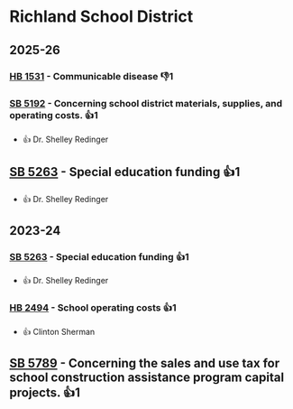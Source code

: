 # Richland School District
## 2025-26

### [HB 1531](/bill/2025-26/hb/1531/) - Communicable disease  👎1 

### [SB 5192](/bill/2025-26/sb/5192/) - Concerning school district materials, supplies, and operating costs. 👍1  
* 👍 Dr. Shelley Redinger

## [SB 5263](/bill/2025-26/sb/5263/) - Special education funding 👍1  
* 👍 Dr. Shelley Redinger

## 2023-24

### [SB 5263](/bill/2023-24/sb/5263/) - Special education funding 👍1  
* 👍 Dr. Shelley Redinger

### [HB 2494](/bill/2023-24/hb/2494/) - School operating costs 👍1  
* 👍 Clinton Sherman

## [SB 5789](/bill/2023-24/sb/5789/) - Concerning the sales and use tax for school construction assistance program capital projects. 👍1  
